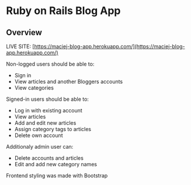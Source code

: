# Ruby on Rails Blog App

## Overview

LIVE SITE: [https://maciej-blog-app.herokuapp.com/](https://maciej-blog-app.herokuapp.com/)

Non-logged users should be able to:

- Sign in
- View articles and another Bloggers accounts
- View categories

Signed-in users should be able to:

- Log in with existing account
- View articles
- Add and edit new articles
- Assign category tags to articles
- Delete own account

Additionaly admin user can:

- Delete accounts and articles
- Edit and add new category names

Frontend styling was made with Bootstrap
